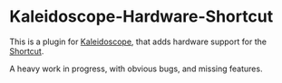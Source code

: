 # Kaleidoscope-Hardware-Shortcut

This is a plugin for [Kaleidoscope][fw], that adds hardware support for
the [Shortcut][shortcut].

A heavy work in progress, with obvious bugs, and missing features.

 [fw]: https://github.com/keyboardio/Kaleidoscope
 [shortcut]: http://shortcut.gg/
